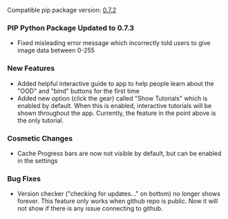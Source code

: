 <!--- https://github.com/mgroth0/deephys/releases -->

[//]: # (VERSION:1.27.0)


Compatible pip package
version: [0.7.2](https://pypi.org/project/deephys/0.7.2/)

### PIP Python Package Updated to 0.7.3
- Fixed misleading error message which incorrectly told users to give image data between 0-255

### New Features
- Added helpful interactive guide to app to help people learn about the "OOD" and "bind" buttons for the first time
- Added new option (click the gear) called "Show Tutorials" which is enabled by default. When this is enabled, interactive tutorials will be shown throughout the app. Currently, the feature in the point above is the only tutorial. 

[//]: # (### Performance Improvements)

### Cosmetic Changes
- Cache Progress bars are now not visible by default, but can be enabled in the settings

### Bug Fixes
- Version checker ("checking for updates..." on bottom) no longer shows forever. This feature only works when github repo is public. Now it will not show if there is any issue connecting to github.

[//]: # (### Internal Development)
[//]: # (### New Tests)
[//]: # (### Notes)
[//]: # (### Todo)